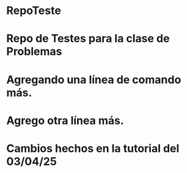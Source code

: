 # RepoTeste
# Repo de Testes para la clase de Problemas
# Agregando una línea de comando más.
# Agrego otra línea más.
# Cambios hechos en la tutorial del 03/04/25